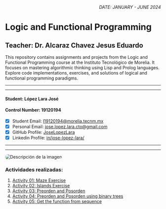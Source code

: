 <p style="text-align: right;"><em>DATE: JANUARY - JUNE 2024</em></p>

# **Logic and Functional Programming**

## Teacher: Dr. Alcaraz Chavez Jesus Eduardo


This repository contains assignments and projects from the Logic and Functional Programming course at the Instituto Tecnológico de Morelia. It focuses on mastering algorithmic thinking using Lisp and Prolog languages. Explore code implementations, exercises, and solutions of logical and functional programming paradigms.
_______________________________________________________
_______________________________________________________

#### Student: López Lara José
#### Control Number: 19120194
* [x] Student Email: l19120194@morelia.tecnm.mx
* [x] Personal Email: jose.lopez.lara.cto@gmail.com
* [x] GitHub Profile: [JoseLopezLara](https://github.com/JoseLopezLara)
* [x] Linkedin Profile: [in/jose-lopez-lara/](https://www.linkedin.com/in/jose-lopez-lara/) 

_______________________________________________________
_______________________________________________________

<img src="https://jcubic.pl/img/lisp-alien.png" alt="Descripción de la imagen" style="border-radius: 40px;">

### Actividades realizadas:

1. [Activity 01: Maze Exercise](01_Maze/README.md)
2. [Activity 02: Islands Exercise](02_Island/README.md)
3. [Activity 03: Preorden and Posorden](03_preorden_postorden_expresions/README.md)
4. [Activity 04: Preorden and Posorden using binary trees](04_tree_binary_evaluation/README.md)
5. [Activity 05: Get the function from sequence](05_sequences/README.md)
